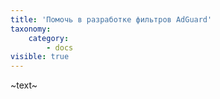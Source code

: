 ```yaml
---
title: 'Помочь в разработке фильтров AdGuard'
taxonomy:
    category:
        - docs
visible: true
---
```


~text~